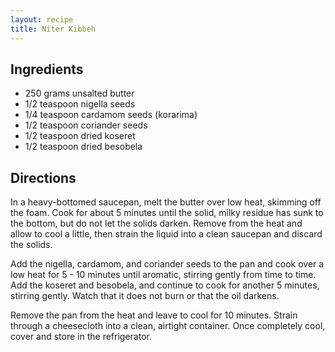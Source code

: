 ```yaml
---
layout: recipe
title: Niter Kibbeh
---
```


## Ingredients

* 250 grams unsalted butter
* 1/2 teaspoon nigella seeds
* 1/4 teaspoon cardamom seeds (korarima)
* 1/2 teaspoon coriander seeds
* 1/2 teaspoon dried koseret
* 1/2 teaspoon dried besobela

## Directions

In a heavy-bottomed saucepan, melt the butter over low heat, skimming off the foam. Cook for about 5 minutes until the solid, milky residue has sunk to the bottom, but do not let the solids darken. Remove from the heat and allow to cool a little, then strain the liquid into a clean saucepan and discard the solids.

Add the nigella, cardamom, and coriander seeds to the pan and cook over a low heat for 5 - 10 minutes until aromatic, stirring gently from time to time. Add the koseret and besobela, and continue to cook for another 5 minutes, stirring gently. Watch that it does not burn or that the oil darkens.

Remove the pan from the heat and leave to cool for 10 minutes. Strain through a cheesecloth into a clean, airtight container. Once completely cool, cover and store in the refrigerator.
